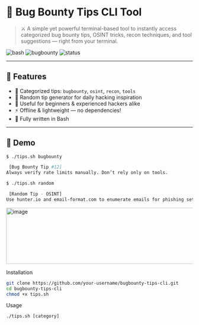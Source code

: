 # 🐚 Bug Bounty Tips CLI Tool

> ⚔️ A simple yet powerful terminal-based tool to instantly access categorized bug bounty tips, OSINT tricks, recon techniques, and tool suggestions — right from your terminal.

![bash](https://img.shields.io/badge/bash-automation-blue?style=for-the-badge)
![bugbounty](https://img.shields.io/badge/Bug%20Bounty-Ready-critical?style=for-the-badge)
![status](https://img.shields.io/badge/status-Active-brightgreen?style=for-the-badge)

---

## 📌 Features

- 📂 Categorized tips: `bugbounty`, `osint`, `recon`, `tools`
- 🎲 Random tip generator for daily hacking inspiration
- 🧠 Useful for beginners & experienced hackers alike
- ⚡ Offline & lightweight — no dependencies!
- 🐧 Fully written in Bash

---

## 📸 Demo

```bash
$ ./tips.sh bugbounty

 [Bug Bounty Tip #12]
Always verify rate limits manually. Don’t rely only on tools.

$ ./tips.sh random

 [Random Tip - OSINT]
Use hunter.io and email-format.com to enumerate emails for phishing setups.
```
<img width="933" height="152" alt="image" src="https://github.com/user-attachments/assets/c0457a55-74b0-4c6e-b7f8-a5bd72691f85" />



Installation
```bash
git clone https://github.com/your-username/bugbounty-tips-cli.git
cd bugbounty-tips-cli
chmod +x tips.sh
```
Usage
```
./tips.sh [category]
```

